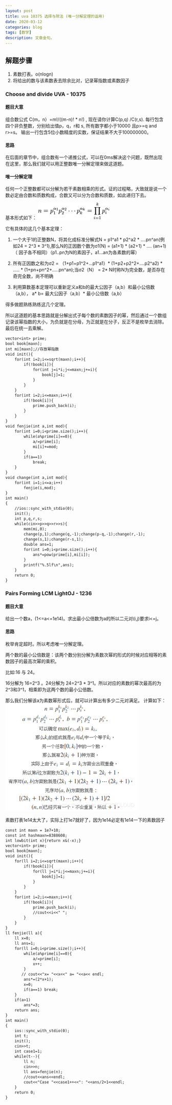 ```yaml
---
layout: post
title: uva 10375 选择与除法 (唯一分解定理的运用)
date: 2020-03-12
categories: blog
tags: [数学]
description: 文章金句。
---
```


## 解题步骤
1. 素数打表。o(nlogn)
2. 将给出的数与该素数表去除余比对，记录幂指数或素数因子



### Choose and divide UVA - 10375 

#### 题目大意
组合数公式 C(m，n）=m!/((m-n)! * n!) , 现在请你计算C(p,q) /C(r,s).
每行包含四个非负整数，分别给出值p，q，r和 s, 所有数字都小于10000 且p>=q and r>=s。
输出一行包含5位小数精度的实数，保证结果不大于100000000。

#### 思路
在后面的章节中，组合数有一个递推公式，可以在0ms解决这个问题，既然出现在这里，那么我们就可以用正整数唯一分解定理来做这道题。

#### 唯一分解定理
任何一个正整数都可以分解为若干素数相乘的形式。证的过程略，大致就是说一个数必定由合数和质数构成，合数又可以分为合数和质数，如此递归下去。

基本形式如下：
![0312](/img/0312.png)

它有具体的这几个基本定理：
1. 一个大于1的正整数N，将其化成标准分解式N = p1^a1 * p2^a2 * ....pn^an(例如24 = 2^3 *  3^1),那么N的正因数个数为σ1(N) = (a1+1) * (a2+1) * .... (an+1)（ 因子各不相同）（p1..pn为N的素因子，a1...an为各素数的幂）

2. 所有正因数之和为σ2 = （1+p1+p1^2+...p1^a1）* (1+p2+p2^2+....p2^a2) * ..... * (1+pn+pn^2+.....pn^an);当σ2（N） = 2* N时称N为完全数，是否存在奇完全数，尚不明确

3. 利用算数基本定理可以重新定义a和b的最大公因子（a,b）和最小公倍数（a,b）， a* b= 最大公因子（a,b）* 最小公倍数（a,b）


得多做题熟练熟练这几个定理。


所以这道题的基本思路就是分解出式子每个数的素数因子的幂，然后通过一个数组记录该幂指数的大小，为负就是在分母，为正就是在分子，反正不是枚举去消除。最后在统一去乘解。


```
vector<int> prime;
bool book[maxn];
int mi[maxn];//存放幂指数
void init(){
    for(int i=2;i<=sqrt(maxn);i++){
        if(!book[i]){
            for(int j=i*i;j<=maxn;j+=i){
                book[j]=1;
            }
        }
    }
    for(int i=2;i<=maxn;i++){
        if(!book[i]){
            prime.push_back(i);
        }
    }
}
void fenjie(int a,int mod){
    for(int i=0;i<prime.size();i++){
        while(a%prime[i]==0){
            a/=prime[i];
            mi[i]+=mod;
        }
        if(a==1)
            break;
    }
}
void change(int a,int mod){
    for(int i=1;i<=a;i++)
        fenjie(i,mod);
}
int main()
{
    //ios::sync_with_stdio(0);
    init();
    int p,q,r,s;
    while(cin>>p>>q>>r>>s){
        mem(mi,0);
        change(p,1);change(q,-1);change(p-q,-1);change(r,-1);
        change(s,1);change(r-s,1);
        double ans=1;
        for(int i=0;i<prime.size();i++){
            ans*=pow(prime[i],mi[i]);
        }
        printf("%.5lf\n",ans);
    }
    return 0;
}
```


### Pairs Forming LCM LightOJ - 1236  
#### 题目大意
给出一个数a，(1<=a<=1e14)。求出最小公倍数为a的所以二元对(i,j)要求i<=j。

#### 思路
枚举肯定超时。所以考虑唯一分解定理。

两个数的最小公倍数是：该两个数分别分解为素数次幂的形式的时候对应相等的素数因子的最高次幂的乘积。

比如:16 与 24。

16分解为 16=2^3  。24分解为 24=2^3 * 3^1。所以对应的素数的幂次最高的为2^3和3^1，相乘即为这两个数的最小公倍数。

那么我们分解该a为素数幂形式后，就可以计算出有多少二元对满足。
计算如下：
![03122](/img/03122.png)

素数打表1e14太大了，实际上打1e7就好了，因为1e14必定有1e14一下的素数因子

```
const int maxn = 1e7+10;
const int hashmaxn=8388608;
int lowbit(int x){return x&(-x);}
vector<int> prime;
bool book[maxn];
void init(){
    for(ll i=2;i<=sqrt(maxn);i++){
        if(!book[i]){
            for(ll j=i*i;j<=maxn;j+=i){
                book[j]=1;
            }
        }
    }
    for(int i=2;i<=maxn;i++){
        if(!book[i]){
            prime.push_back(i);
            //cout<<i<<" ";
        }
    }
}
ll fenjie(ll a){
    ll x=0;
    ll ans=1;
    for(ll i=0;i<prime.size();i++){
        while(a%prime[i]==0){
            a/=prime[i];
            x++;
        }
       // cout<<"x= "<<x<<" a= "<<a<< endl;
        ans*=(2*x+1);
        x=0;
        if(a==1) break;
    }
    if(a>1)
        ans*=3;
    return ans;
}
int main()
{
    ios::sync_with_stdio(0);
    int t;
    init();
    cin>>t;
    int case1=1;
    while(t--){
        ll n;
        cin>>n;
        ll ans=fenjie(n);
        //cout<<ans<<endl;
        cout<<"Case "<<case1++<<": "<<ans/2+1<<endl;
    }
    return 0;
}
```